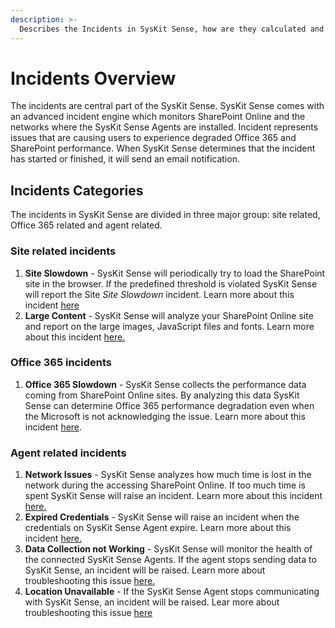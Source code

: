 ```yaml
---
description: >-
  Describes the Incidents in SysKit Sense, how are they calculated and what can user do about them.
---
```


# Incidents Overview 

The incidents are central part of the SysKit Sense. SysKit Sense comes with an advanced incident engine which monitors SharePoint Online and the networks where the SysKit Sense Agents are installed. Incident represents issues that are causing users to experience degraded Office 365 and SharePoint performance. When SysKit Sense determines that the incident has started or finished, it will send an email notification.

## Incidents Categories

The incidents in SysKit Sense are divided in three major group: site related, Office 365 related and agent related.

### Site related incidents

1. **Site Slowdown** - SysKit Sense will periodically try to load the SharePoint site in the browser. If the predefined threshold is violated SysKit Sense will report the Site *Site Slowdown* incident. Learn more about this incident [here](../help/site-slowdown.md)
2. **Large Content** - SysKit Sense will analyze your SharePoint Online site and report on the large images, JavaScript files and fonts. Learn more about this incident [here.](../help/large-content-on-site.md)

### Office 365 incidents
1. **Office 365 Slowdown** - SysKit Sense collects the performance data coming from SharePoint Online sites. By analyzing this data SysKit Sense can determine Office 365 performance degradation even when the Microsoft is not acknowledging the issue. Learn more about this incident [here](../help/office-365-slowdown).

### Agent related incidents
1. **Network Issues** - SysKit Sense analyzes how much time is lost in the network during the accessing SharePoint Online. If too much time is spent SysKit Sense will raise an incident. Learn more about this incident [here.](../help/network-issues.md)
2. **Expired Credentials** - SysKit Sense will raise an incident when the credentials on SysKit Sense Agent expire. Learn more about this incident [here.](../help/data-collection-problems.md)
3. **Data Collection not Working** - SysKit Sense will monitor the health of the connected SysKit Sense Agents. If the agent stops sending data to SysKit Sense, an incident will be raised. Learn more about troubleshooting this issue [here.](../help/data-collection-problems.md)
4. **Location Unavailable** - If the SysKit Sense Agent stops communicating with SysKit Sense, an incident will be raised. Lear more about troubleshooting this issue [here](../help/data-collection-problems.md)